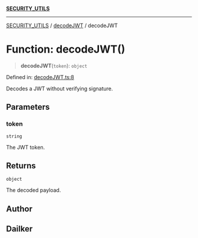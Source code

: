 [**SECURITY_UTILS**](../../README.md)

***

[SECURITY_UTILS](../../README.md) / [decodeJWT](../README.md) / decodeJWT

# Function: decodeJWT()

> **decodeJWT**(`token`): `object`

Defined in: [decodeJWT.ts:8](https://github.com/dailker/everyutil-js/blob/7799f3f003cb23f425be3f1c83c38483e2648188/src/security/decodeJWT.ts#L8)

Decodes a JWT without verifying signature.

## Parameters

### token

`string`

The JWT token.

## Returns

`object`

The decoded payload.

## Author

## Dailker
